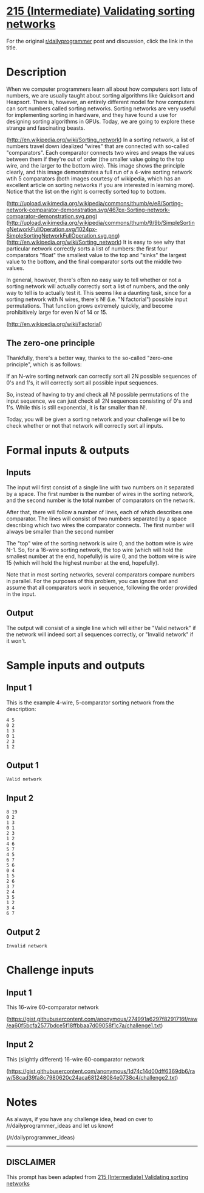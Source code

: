 # [215 (Intermediate) Validating sorting networks](https://www.reddit.com/r/dailyprogrammer/comments/36m83a/20150520_challenge_215_intermediate_validating/)

For the original [r/dailyprogrammer](https://www.reddit.com/r/dailyprogrammer/) post and discussion, click the link in the title.

# Description
When we computer programmers learn all about how computers sort lists of numbers, we are usually taught about sorting algorithms like Quicksort and Heapsort. There is, however, an entirely different model for how computers can sort numbers called sorting networks. Sorting networks are very useful for implementing sorting in hardware, and they have found a use for designing sorting algorithms in GPUs. Today, we are going to explore these strange and fascinating beasts. 

(http://en.wikipedia.org/wiki/Sorting_network)
In a sorting network, a list of numbers travel down idealized "wires" that are connected with so-called "comparators". Each comparator connects two wires and swaps the values between them if they're out of order (the smaller value going to the top wire, and the larger to the bottom wire). This image shows the principle clearly, and this image demonstrates a full run of a 4-wire sorting network wtih 5 comparators (both images courtesy of wikipedia, which has an excellent article on sorting networks if you are interested in learning more). Notice that the list on the right is correctly sorted top to bottom. 

(http://upload.wikimedia.org/wikipedia/commons/thumb/e/e8/Sorting-network-comparator-demonstration.svg/467px-Sorting-network-comparator-demonstration.svg.png)
(http://upload.wikimedia.org/wikipedia/commons/thumb/9/9b/SimpleSortingNetworkFullOperation.svg/1024px-SimpleSortingNetworkFullOperation.svg.png)
(http://en.wikipedia.org/wiki/Sorting_network)
It is easy to see why that particular network correctly sorts a list of numbers: the first four comparators "float" the smallest value to the top and "sinks" the largest value to the bottom, and the final comparator sorts out the middle two values. 

In general, however, there's often no easy way to tell whether or not a sorting network will actually correctly sort a list of numbers, and the only way to tell is to actually test it. This seems like a daunting task, since for a sorting network with N wires, there's N! (i.e. "N factorial") possible input permutations. That function grows extremely quickly, and become prohibitively large for even N of 14 or 15. 

(http://en.wikipedia.org/wiki/Factorial)
## The zero-one principle
Thankfully, there's a better way, thanks to the so-called "zero-one principle", which is as follows: 

If an N-wire sorting network can correctly sort all 2N possible sequences of 0's and 1's, it will correctly sort all possible input sequences. 

So, instead of having to try and check all N! possible permutations of the input sequence, we can just check all 2N sequences consisting of 0's and 1's. While this is still exponential, it is far smaller than N!.

Today, you will be given a sorting network and your challenge will be to check whether or not that network will correctly sort all inputs. 

# Formal inputs & outputs
## Inputs
The input will first consist of a single line with two numbers on it separated by a space. The first number is the number of wires in the sorting network, and the second number is the total number of comparators on the network. 

After that, there will follow a number of lines, each of which describes one comparator. The lines will consist of two numbers separated by a space describing which two wires the comparator connects. The first number will always be smaller than the second number

The "top" wire of the sorting network is wire 0, and the bottom wire is wire N-1. So, for a 16-wire sorting network, the top wire (which will hold the smallest number at the end, hopefully) is wire 0, and the bottom wire is wire 15 (which will hold the highest number at the end, hopefully). 

Note that in most sorting networks, several comparators compare numbers in parallel. For the purposes of this problem, you can ignore that and assume that all comparators work in sequence, following the order provided in the input. 

## Output
The output will consist of a single line which will either be "Valid network" if the network will indeed sort all sequences correctly, or "Invalid network" if it won't. 

# Sample inputs and outputs
## Input 1
This is the example 4-wire, 5-comparator sorting network from the description: 


```
4 5
0 2
1 3
0 1
2 3
1 2
```
## Output 1

```
Valid network
```
## Input 2

```
8 19
0 2
1 3
0 1
2 3
1 2
4 6
5 7
4 5
6 7
5 6
0 4
1 5
2 6
3 7
2 4
3 5
1 2
3 4
6 7
```
## Output 2

```
Invalid network
```
# Challenge inputs
## Input 1
This 16-wire 60-comparator network

(https://gist.githubusercontent.com/anonymous/274991a6297f8291716f/raw/ea60f5bcfa2577bdce5f18ffbbaa7d09058f1c7a/challenge1.txt)
## Input 2
This (slightly different) 16-wire 60-comparator network

(https://gist.githubusercontent.com/anonymous/1d74c14d00dff6369db6/raw/58cad39fa8c7980620c24aca681248084e0738c4/challenge2.txt)
# Notes
As always, if you have any challenge idea, head on over to /r/dailyprogrammer_ideas and let us know!

(/r/dailyprogrammer_ideas)

----
## **DISCLAIMER**
This prompt has been adapted from [215 [Intermediate] Validating sorting networks](https://www.reddit.com/r/dailyprogrammer/comments/36m83a/20150520_challenge_215_intermediate_validating/
)
